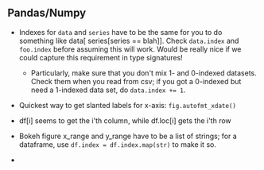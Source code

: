 
## Pandas/Numpy

* Indexes for `data` and `series` have to be the same for you to do something like data[ series[series == blah]]. Check `data.index` and `foo.index` before assuming this will work. Would be really nice if we could capture this requirement in type signatures!
    - Particularly, make sure that you don't mix 1- and 0-indexed datasets. Check them when you read from csv; if you got a 0-indexed but need a 1-indexed data set, do `data.index += 1`.

* Quickest way to get slanted labels for x-axis: `fig.autofmt_xdate()`
* df[i] seems to get the i'th column, while df.loc[i] gets the i'th row
* Bokeh figure x_range and y_range have to be a list of strings; for a dataframe, use `df.index = df.index.map(str)` to make it so.
*
